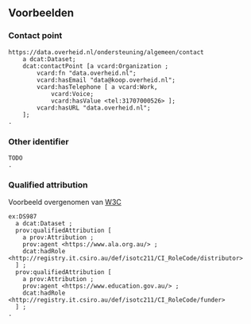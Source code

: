 ## Voorbeelden

### Contact point

<aside class="example" title="Contact point">

```turtle
https://data.overheid.nl/ondersteuning/algemeen/contact
	a dcat:Dataset;
	dcat:contactPoint [a vcard:Organization ;
		vcard:fn "data.overheid.nl";
		vcard:hasEmail "data@koop.overheid.nl";
        vcard:hasTelephone [ a vcard:Work,
            vcard:Voice;
            vcard:hasValue <tel:31707000526> ];
        vcard:hasURL "data.overheid.nl";
	];
.
```
</aside>

### Other identifier

<aside class="example" title="Other identifier">

```
TODO
.
```
</aside>

### Qualified attribution

<aside class="example" title="Qualified attribution">

Voorbeeld overgenomen van [W3C](https://www.w3.org/TR/vocab-dcat-2/#qualified-attribution)

```turtle
ex:DS987
  a dcat:Dataset ;
  prov:qualifiedAttribution [
    a prov:Attribution ;
    prov:agent <https://www.ala.org.au/> ;
    dcat:hadRole <http://registry.it.csiro.au/def/isotc211/CI_RoleCode/distributor>
  ] ;
  prov:qualifiedAttribution [
    a prov:Attribution ;
    prov:agent <https://www.education.gov.au/> ;
    dcat:hadRole <http://registry.it.csiro.au/def/isotc211/CI_RoleCode/funder>
  ] ;
.
```
</aside>

